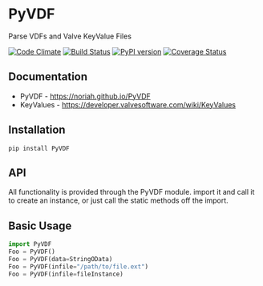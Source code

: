 PyVDF
==
Parse VDFs and Valve KeyValue Files

[![Code Climate](https://codeclimate.com/github/noriah/PyVDF/badges/gpa.svg)](https://codeclimate.com/github/noriah/PyVDF)
[![Build Status](https://img.shields.io/travis/noriah/PyVDF.svg?branch=master&style=flat-square)](https://travis-ci.org/noriah/PyVDF)
[![PyPI version](https://img.shields.io/pypi/v/pyvdf.svg?style=flat-square)](https://pypi.python.org/pypi/PyVDF)
[![Coverage Status](https://img.shields.io/coveralls/noriah/PyVDF.svg?style=flat-square)](https://coveralls.io/r/noriah/PyVDF)


## Documentation
* PyVDF - https://noriah.github.io/PyVDF
* KeyValues - https://developer.valvesoftware.com/wiki/KeyValues

## Installation
`pip install PyVDF`

## API
All functionality is provided through the PyVDF module.
import it and call it to create an instance, or just call the static methods off the import.

## Basic Usage
```python
import PyVDF
Foo = PyVDF()
Foo = PyVDF(data=StringOData)
Foo = PyVDF(infile="/path/to/file.ext")
Foo = PyVDF(infile=fileInstance)
```

